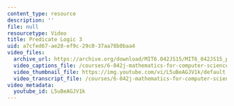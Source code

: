 ```yaml
---
content_type: resource
description: ''
file: null
resourcetype: Video
title: Predicate Logic 3
uid: a7cfed67-ae28-ef9c-29c0-37aa78b0baa4
video_files:
  archive_url: https://archive.org/download/MIT6.042JS15/MIT6_042JS15_predicatelogic3_ipod.mp4
  video_captions_file: /courses/6-042j-mathematics-for-computer-science-spring-2015/add2afb3313f5947afe993dc2cc6ab33_L5uBeAGJV1k.vtt
  video_thumbnail_file: https://img.youtube.com/vi/L5uBeAGJV1k/default.jpg
  video_transcript_file: /courses/6-042j-mathematics-for-computer-science-spring-2015/4df9e73685e5f804e055120bd123dad3_L5uBeAGJV1k.pdf
video_metadata:
  youtube_id: L5uBeAGJV1k
---
```

